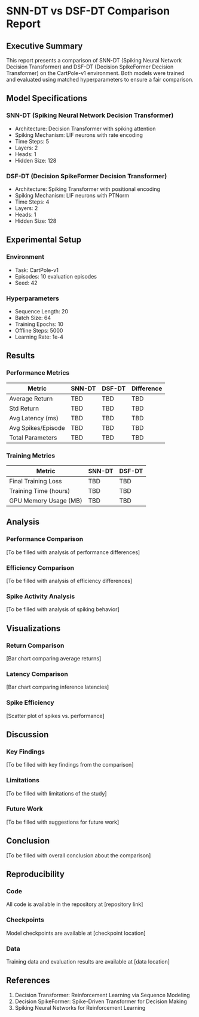 # SNN-DT vs DSF-DT Comparison Report

## Executive Summary

This report presents a comparison of SNN-DT (Spiking Neural Network Decision Transformer) and DSF-DT (Decision SpikeFormer Decision Transformer) on the CartPole-v1 environment. Both models were trained and evaluated using matched hyperparameters to ensure a fair comparison.

## Model Specifications

### SNN-DT (Spiking Neural Network Decision Transformer)
- Architecture: Decision Transformer with spiking attention
- Spiking Mechanism: LIF neurons with rate encoding
- Time Steps: 5
- Layers: 2
- Heads: 1
- Hidden Size: 128

### DSF-DT (Decision SpikeFormer Decision Transformer)
- Architecture: Spiking Transformer with positional encoding
- Spiking Mechanism: LIF neurons with PTNorm
- Time Steps: 4
- Layers: 2
- Heads: 1
- Hidden Size: 128

## Experimental Setup

### Environment
- Task: CartPole-v1
- Episodes: 10 evaluation episodes
- Seed: 42

### Hyperparameters
- Sequence Length: 20
- Batch Size: 64
- Training Epochs: 10
- Offline Steps: 5000
- Learning Rate: 1e-4

## Results

### Performance Metrics

| Metric | SNN-DT | DSF-DT | Difference |
|--------|--------|--------|------------|
| Average Return | TBD | TBD | TBD |
| Std Return | TBD | TBD | TBD |
| Avg Latency (ms) | TBD | TBD | TBD |
| Avg Spikes/Episode | TBD | TBD | TBD |
| Total Parameters | TBD | TBD | TBD |

### Training Metrics

| Metric | SNN-DT | DSF-DT |
|--------|--------|--------|
| Final Training Loss | TBD | TBD |
| Training Time (hours) | TBD | TBD |
| GPU Memory Usage (MB) | TBD | TBD |

## Analysis

### Performance Comparison
[To be filled with analysis of performance differences]

### Efficiency Comparison
[To be filled with analysis of efficiency differences]

### Spike Activity Analysis
[To be filled with analysis of spiking behavior]

## Visualizations

### Return Comparison
[Bar chart comparing average returns]

### Latency Comparison
[Bar chart comparing inference latencies]

### Spike Efficiency
[Scatter plot of spikes vs. performance]

## Discussion

### Key Findings
[To be filled with key findings from the comparison]

### Limitations
[To be filled with limitations of the study]

### Future Work
[To be filled with suggestions for future work]

## Conclusion

[To be filled with overall conclusion about the comparison]

## Reproducibility

### Code
All code is available in the repository at [repository link]

### Checkpoints
Model checkpoints are available at [checkpoint location]

### Data
Training data and evaluation results are available at [data location]

## References

1. Decision Transformer: Reinforcement Learning via Sequence Modeling
2. Decision SpikeFormer: Spike-Driven Transformer for Decision Making
3. Spiking Neural Networks for Reinforcement Learning